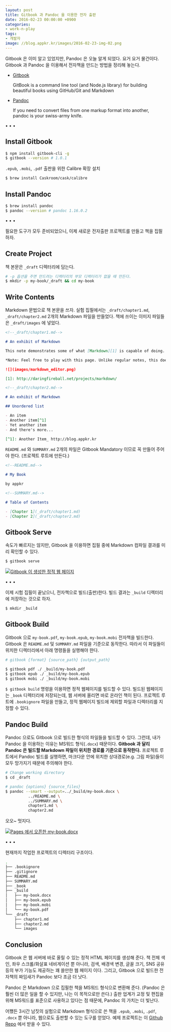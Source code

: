 ```yaml
---
layout: post
title: Gitbook 과 Pandoc 을 이용한 전자 출판
date: 2016-02-23 00:00:00 +0900
categories:
- work-n-play
tags:
- 개발자
image: //blog.appkr.kr/images/2016-02-23-img-02.png
---
```


Gitbook 은 이미 알고 있었지만, Pandoc 은 오늘 알게 되었다. 요거 요거 물건이다. Gitbook 과 Pandoc 을 이용해서 전자책을 만드는 방법을 정리해 놓는다.

-   [Gitbook](//github.com/GitbookIO/gitbook)

    GitBook is a command line tool (and Node.js library) for building beautiful books using GitHub/Git and Markdown
    
-   [Pandoc](//pandoc.org/)

    If you need to convert files from one markup format into another, pandoc is your swiss-army knife.

<!--more-->

<div class="spacer">• • •</div>

## Install Gitbook

```bash
$ npm install gitbook-cli -g
$ gitbook --version # 1.0.1
```

`.epub`, `.mobi`, `.pdf` 출판을 위한 Calibre 확장 설치

```bash
$ brew install Caskroom/cask/calibre
```

## Install Pandoc

```bash
$ brew install pandoc
$ pandoc --version # pandoc 1.16.0.2
```

<div class="spacer">• • •</div>

필요한 도구가 모두 준비되었으니, 이제 새로운 전자출판 프로젝트를 만들고 책을 집필하자.

## Create Project

책 본문은 `_draft` 디렉터리에 담는다.

```bash
# -p 옵션을 주면 만드려는 디렉터리의 부모 디렉터리가 없을 때 만든다.
$ mkdir -p my-book/_draft && cd my-book
```

## Write Contents

Markdown 문법으로 책 본문을 쓰자. 실험 집필에서는 `_draft/chapter1.md`, `_draft/chapter2.md` 2개의 Markdown 파일을 만들었다. 책에 쓰이는 이미지 파일들은 `_draft/images` 에 넣었다.

```markdown
<!--_draft/chapter1.md-->

# An exhibit of Markdown

This note demonstrates some of what [Markdown][1] is capable of doing.

*Note: Feel free to play with this page. Unlike regular notes, this doesn't automatically save itself.*

![](images/markdown_editor.png)

[1]: http://daringfireball.net/projects/markdown/
```

```markdown
<!--_draft/chapter2.md-->

# An exhibit of Markdown

## Unordered list

- An item
- Another item[^1]
- Yet another item
- And there's more...

[^1]: Another Item_ http://blog.appkr.kr 
```

`README.md` 와 `SUMMARY.md` 2개의 파일은 Gitbook Mandatory 이므로 꼭 만들어 주어야 한다. (프로젝트 루트에 만든다.)

```markdown
<!--README.md-->

# My Book

by appkr
```

```markdown
<!--SUMMARY.md-->

# Table of Contents

- [Chapter 1](_draft/chapter1.md)
- [Chapter 2](_draft/chapter2.md)
```

## Gitbook Serve

속도가 빠르지는 않지만, Gitbook 을 이용하면 집필 중에 Markdown 컴파일 결과를 미리 확인할 수 있다.

```bash
$ gitbook serve
```

[![Gitbook 이 생성한 정적 웹 페이지](/images/2016-02-23-img-02.png)](/images/2016-02-23-img-02.png)

<div class="spacer">• • •</div>

이제 시험 집필이 끝났으니, 전자책으로 빌드(출판)한다. 빌드 결과는 `_build` 디렉터리에 저장하는 것으로 하자.

```bash
$ mkdir _build
```

## Gitbook Build

Gitbook 으로 `my-book.pdf`, `my-book.epub`, `my-book.mobi` 전자책을 빌드한다. Gitbook 은 `README.md` 및 `SUMMARY.md` 파일을 기준으로 동작한다. 따라서 이 파일들이 위치한 디렉터리에서 아래 명령들을 실행해야 한다.

```bash
# gitbook {format} {source_path} {output_path}

$ gitbook pdf ./ _build/my-book.pdf
$ gitbook epub ./ _build/my-book.epub
$ gitbook mobi ./ _build/my-book.mobi
```

`$ gitbook build` 명령을 이용하면 정적 웹페이지를 빌드할 수 있다. 빌드된 웹페이지는 `_book` 디렉터리에 저장되는데, 웹 서버에 올리면 바로 온라인 책이 된다. 프로젝트 루트에 `.bookignore` 파일을 만들고, 정적 웹페이지 빌드에 제외할 파일과 디렉터리를 지정할 수 있다.

## Pandoc Build

Pandoc 으로도 Gitbook 으로 빌드한 형식의 파일들을 빌드할 수 있다. 그런데, 내가 Pandoc 을 이용하는 이유는 MS워드 형식(`.docx`) 때문이다. **Gitbook 과 달리 Pandoc 은 빌드할 Markdown 파일이 위치한 경로를 기준으로 동작한다.** 프로젝트 루트에서 Pandoc 빌드를 실행하면, 마크다운 안에 위치한 상대경로(e.g. 그림 파일)들이 모두 망가지기 때문에 주의해야 한다. 

```bash
# Change working directory
$ cd _draft

# pandoc {options} {source_files}
$ pandoc --smart --output=../_build/my-book.docx \
          ../README.md \
          ../SUMMARY.md \
          chapter1.md \
          chapter2.md
```

오오~ 멋지다.

[![Pages 에서 오픈한 my-book.docx](/images/2016-02-23-img-01.png)](/images/2016-02-23-img-01.png)

<div class="spacer">• • •</div>

현재까지 작업한 프로젝트의 디렉터리 구조이다.

```bash
.
├── .bookignore
├── .gitignore
├── README.md
├── SUMMARY.md
├── _book
├── _build
│   ├── my-book.docx
│   ├── my-book.epub
│   ├── my-book.mobi
│   └── my-book.pdf
└── _draft
    ├── chapter1.md
    ├── chapter2.md
    └── images
```

## Conclusion

Gitbook 은 웹 서버에 바로 올릴 수 있는 정적 HTML 페이지를 생성해 준다. 책 전체 색인, 좌우 스크롤/화살표 네비게이션 뿐 아니라, 검색, 배경색 변경, 글꼴 크기, SNS 공유 등의 부가 기능도 제공하는 꽤 쓸만한 웹 페이지 이다. 그리고, Gitbook 으로 빌드한 전자책의 짜임새가 Pandoc 보다 조금 더 낫다.

Pandoc 은 Markdown 으로 집필한 책을 MS워드 형식으로 변환해 준다. (Pandoc 은 훨씬 더 많은 일을 할 수 있지만, 나는 이 목적으로만 쓴다.) 출판 업계가 교정 및 편집을 위해 MS워드를 표준으로 사용하고 있다는 점 때문에, Pandoc 의 가치는 더 빛난다. 

어쨌든 3시간 남짓의 실험으로 Markdown 형식으로 쓴 책을 `.epub`, `.mobi`, `.pdf`, `.docx` 뿐 아니라, 웹으로도 출판할 수 있는 도구를 얻었다. 예제 프로젝트는 이 [Github Repo](https://github.com/appkr/book-writing-kit) 에서 받을 수 있다.
